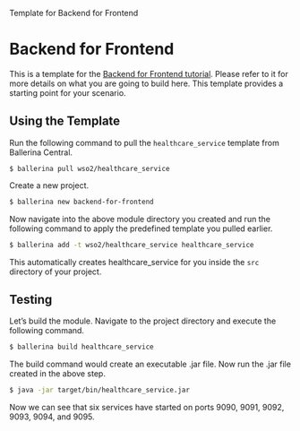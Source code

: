 Template for Backend for Frontend

# Backend for Frontend

This is a template for the [Backend for Frontend tutorial](https://ei.docs.wso2.com/en/7.0.0/ballerina-integrator/learn/tutorials/integration-patterns-and-soa/backend-for-frontend/1/). Please refer to it for more details on what you are going to build here. This template provides a starting point for your scenario. 

## Using the Template

Run the following command to pull the `healthcare_service` template from Ballerina Central.

```
$ ballerina pull wso2/healthcare_service
```

Create a new project.

```bash
$ ballerina new backend-for-frontend
```

Now navigate into the above module directory you created and run the following command to apply the predefined template you pulled earlier.

```bash
$ ballerina add -t wso2/healthcare_service healthcare_service
```

This automatically creates healthcare_service for you inside the `src` directory of your project.  

## Testing

Let’s build the module. Navigate to the project directory and execute the following command.

```bash
$ ballerina build healthcare_service
```

The build command would create an executable .jar file. Now run the .jar file created in the above
step.

```bash
$ java -jar target/bin/healthcare_service.jar
```

Now we can see that six services have started on ports 9090, 9091, 9092, 9093, 9094, and 9095. 
